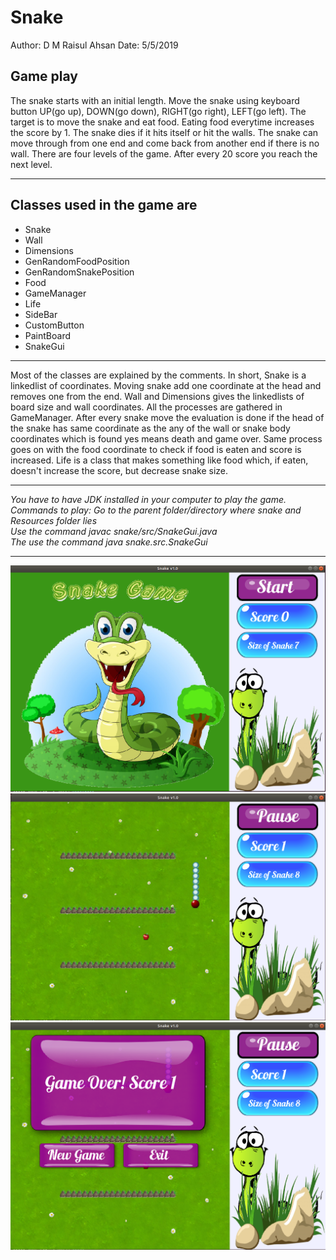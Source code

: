 Snake
===============

Author: D M Raisul Ahsan
Date: 5/5/2019

Game play
----------

The snake starts with an initial length. Move the snake using keyboard button UP(go up), DOWN(go down), RIGHT(go right), LEFT(go left).
The target is to move the snake and eat food. Eating food everytime increases the score by 1.
The snake dies if it hits itself or hit the walls. The snake can move through from one end and come back from another end if there is no
wall. 
There are four levels of the game. After every 20 score you reach the next level. 
- - - 
Classes used in the game are
-----------------------------

* Snake
* Wall
* Dimensions
* GenRandomFoodPosition
* GenRandomSnakePosition
* Food
* GameManager
* Life
* SideBar
* CustomButton
* PaintBoard
* SnakeGui
- - -
Most of the classes are explained by the comments.
In short, Snake is a linkedlist of coordinates. Moving snake add one coordinate at the head and removes one from the end.
Wall and Dimensions gives the linkedlists of board size and wall coordinates.
All the processes are gathered in GameManager. After every snake move the evaluation is done if the head of the snake has same coordinate
as the any of the wall or snake body coordinates which is found yes means death and game over.
Same process goes on with the food coordinate to check if food is eaten and score is increased.
Life is a class that makes something like food which, if eaten, doesn't increase the score, but decrease snake size.
- - -

*You have to have JDK installed in your computer to play the game.*  
*Commands to play: Go to the parent folder/directory where snake and Resources folder lies*  
*Use the command javac snake/src/SnakeGui.java*  
*The use the command java snake.src.SnakeGui*

- - -

![](Resources/gameplay1.png)
![](Resources/gameplay2.png)
![](Resources/gameplay3.png)
